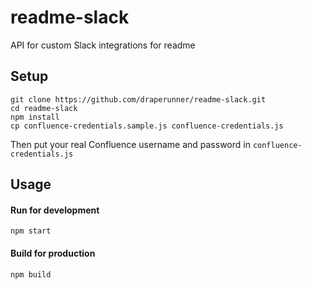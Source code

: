 # readme-slack
API for custom Slack integrations for readme

## Setup
```
git clone https://github.com/draperunner/readme-slack.git
cd readme-slack
npm install
cp confluence-credentials.sample.js confluence-credentials.js
```
Then put your real Confluence username and password in `confluence-credentials.js`

## Usage
#### Run for development
```
npm start
```

#### Build for production
```
npm build
```
